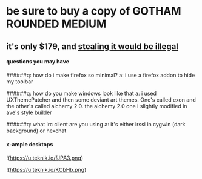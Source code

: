 # be sure to buy a copy of <b>GOTHAM ROUNDED MEDIUM</b>
## it's only $179, and [stealing it would be illegal](http://www.ephifonts.com/free-gotham-font-gotham-rounded-medium.html)

#### questions you may have

######q: how do i make firefox so minimal?
a: i use a firefox addon to hide my toolbar

######q: how do you make windows look like that
a: i used UXThemePatcher and then some deviant art themes. One's called exon and the other's called alchemy 2.0.  the alchemy 2.0 one i slightly modified in ave's style builder

######q: what irc client are you using
a: it's either irssi in cygwin (dark background) or hexchat

#### x-ample desktops

!(https://u.teknik.io/fJPA3.png)

!(https://u.teknik.io/KCbHb.png)
